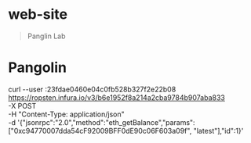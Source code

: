 # web-site

> Panglin Lab 


>

# Pangolin

curl --user :23fdae0460e04c0fb528b327f2e22b08 \
    https://ropsten.infura.io/v3/b6e1952f8a214a2cba9784b907aba833 \
    -X POST \
    -H "Content-Type: application/json" \
    -d '{"jsonrpc":"2.0","method":"eth_getBalance","params": ["0xc94770007dda54cF92009BFF0dE90c06F603a09f", "latest"],"id":1}'

